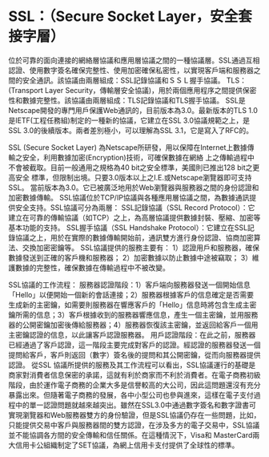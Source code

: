 # SSL：（Secure Socket Layer，安全套接字層）

位於可靠的面向連接的網絡層協議和應用層協議之間的一種協議層。SSL通過互相認證、使用數字簽名確保完整性、使用加密確保私密性，以實現客戶端和服務器之間的安全通訊。該協議由兩層組成：SSL記錄協議和ＳＳＬ握手協議。
TLS：(Transport Layer Security，傳輸層安全協議)，用於兩個應用程序之間提供保密性和數據完整性。該協議由兩層組成：TLS記錄協議和TLS握手協議。
SSL是Netscape開發的專門用戶保護Web通訊的，目前版本為3.0。最新版本的TLS 1.0是IETF(工程任務組)制定的一種新的協議，它建立在SSL 3.0協議規範之上，是SSL 3.0的後續版本。兩者差別極小，可以理解為SSL 3.1，它是寫入了RFC的。
 
 
SSL (Secure Socket Layer)
為Netscape所研發，用以保障在Internet上數據傳輸之安全，利用數據加密(Encryption)技術，可確保數據在網絡
上之傳輸過程中不會被截取。目前一般通用之規格為40 bit之安全標準，美國則已推出128 bit之更高安全
標準，但限制出境。只要3.0版本以上之I.E.或Netscape瀏覽器即可支持SSL。 
當前版本為3.0。它已被廣泛地用於Web瀏覽器與服務器之間的身份認證和加密數據傳輸。
SSL協議位於TCP/IP協議與各種應用層協議之間，為數據通訊提供安全支持。SSL協議可分為兩層： SSL記錄協議（SSL Record Protocol）：它建立在可靠的傳輸協議（如TCP）之上，為高層協議提供數據封裝、壓縮、加密等基本功能的支持。 SSL握手協議（SSL Handshake Protocol）：它建立在SSL記錄協議之上，用於在實際的數據傳輸開始前，通訊雙方進行身份認證、協商加密算法、交換加密密鑰等。
SSL協議提供的服務主要有：
1）認證用戶和服務器，確保數據發送到正確的客戶機和服務器；
2）加密數據以防止數據中途被竊取；
3）維護數據的完整性，確保數據在傳輸過程中不被改變。

SSL協議的工作流程：
服務器認證階段：1）客戶端向服務器發送一個開始信息「Hello」以便開始一個新的會話連接；2）服務器根據客戶的信息確定是否需要生成新的主密鑰，如需要則服務器在響應客戶的「Hello」信息時將包含生成主密鑰所需的信息；3）客戶根據收到的服務器響應信息，產生一個主密鑰，並用服務器的公開密鑰加密後傳給服務器；4）服務器恢復該主密鑰，並返回給客戶一個用主密鑰認證的信息，以此讓客戶認證服務器。
用戶認證階段：在此之前，服務器已經通過了客戶認證，這一階段主要完成對客戶的認證。經認證的服務器發送一個提問給客戶，客戶則返回（數字）簽名後的提問和其公開密鑰，從而向服務器提供認證。
從SSL 協議所提供的服務及其工作流程可以看出，SSL協議運行的基礎是商家對消費者信息保密的承諾，這就有利於商家而不利於消費者。在電子商務初級階段，由於運作電子商務的企業大多是信譽較高的大公司，因此這問題還沒有充分暴露出來。但隨著電子商務的發展，各中小型公司也參與進來，這樣在電子支付過程中的單一認證問題就越來越突出。雖然在SSL3.0中通過數字簽名和數字證書可實現瀏覽器和Web服務器雙方的身份驗證，但是SSL協議仍存在一些問題，比如，只能提供交易中客戶與服務器間的雙方認證，在涉及多方的電子交易中，SSL協議並不能協調各方間的安全傳輸和信任關係。在這種情況下，Visa和 MasterCard兩大信用卡公組織制定了SET協議，為網上信用卡支付提供了全球性的標準。 
